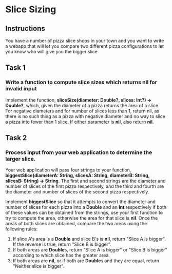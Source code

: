 # Slice Sizing

## Instructions
You have a number of pizza slice shops in your town and you want to write a webapp that will let you compare two different pizza configurations to let you know who will give you the bigger slice

## Task 1
### Write a function to compute slice sizes which returns nil for invalid input
Implement the function, **sliceSize(diameter: Double?, slices: Int?) -> Double?**, which, given the diameter of a pizza returns the area of a slice.
For negative diameters and for number of slices less than 1, return nil, as there is no such thing as a pizza with negative diameter and no way to slice a pizza into fewer than 1 slice. If either parameter is **nil**, also return **nil**.

## Task 2
### Process input from your web application to determine the larger slice.
Your web application will pass four strings to your function, **biggestSlice(diameterA: String, slicesA: String, diameterB: String, slicesB: String) -> String**.
The first and second strings are the diameter and number of slices of the first pizza respectively, and the third and fourth are the diameter and number of slices of the second pizza respectively.

Implement **biggestSlice** so that it attempts to convert the diameter and number of slices for each pizza into a **Double** and an **Int** respectively if both of these values can be obtained from the strings, use your first function to try to compute the area, otherwise the area for that slice is **nil**. Once the areas of both slices are obtained, compare the two areas using the following rules:
1. If slice A's area is a **Double** and slice B's is **nil**, return "Slice A is bigger". If the reverse is true, return "Slice B is bigger".
2. If both areas are **Double**s, return "Slice A is bigger" or "Slice B is bigger" according to which slice has the greater area.
3. If both areas are **nil**, or if both are **Double**s and they are equal, return "Neither slice is bigger".